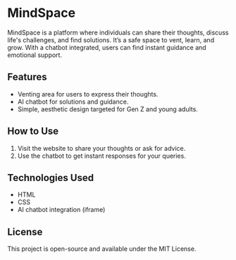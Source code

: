 # MindSpace

MindSpace is a platform where individuals can share their thoughts, discuss life's challenges, and find solutions. It’s a safe space to vent, learn, and grow. With a chatbot integrated, users can find instant guidance and emotional support.

## Features
- Venting area for users to express their thoughts.
- AI chatbot for solutions and guidance.
- Simple, aesthetic design targeted for Gen Z and young adults.

## How to Use
1. Visit the website to share your thoughts or ask for advice.
2. Use the chatbot to get instant responses for your queries.

## Technologies Used
- HTML
- CSS
- AI chatbot integration (iframe)

## License
This project is open-source and available under the MIT License.
